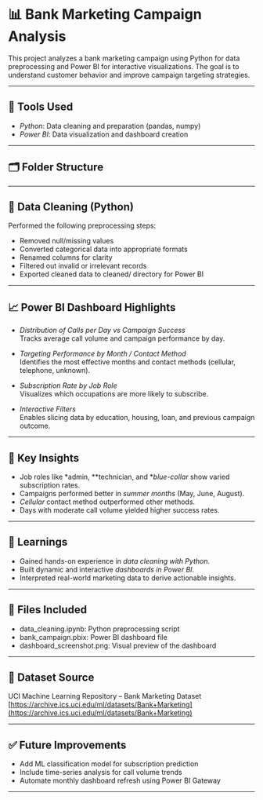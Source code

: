 # 📊 Bank Marketing Campaign Analysis

This project analyzes a bank marketing campaign using Python for data preprocessing and Power BI for interactive visualizations. The goal is to understand customer behavior and improve campaign targeting strategies.

---

## 🧰 Tools Used

- *Python*: Data cleaning and preparation (pandas, numpy)
- *Power BI*: Data visualization and dashboard creation

---

## 🗂 Folder Structure
---

## 🧼 Data Cleaning (Python)

Performed the following preprocessing steps:
- Removed null/missing values
- Converted categorical data into appropriate formats
- Renamed columns for clarity
- Filtered out invalid or irrelevant records
- Exported cleaned data to cleaned/ directory for Power BI

---

## 📈 Power BI Dashboard Highlights

- *Distribution of Calls per Day vs Campaign Success*  
  Tracks average call volume and campaign performance by day.

- *Targeting Performance by Month / Contact Method*  
  Identifies the most effective months and contact methods (cellular, telephone, unknown).

- *Subscription Rate by Job Role*  
  Visualizes which occupations are more likely to subscribe.

- *Interactive Filters*  
  Enables slicing data by education, housing, loan, and previous campaign outcome.

---

## 📌 Key Insights

- Job roles like *admin, **technician, and **blue-collar* show varied subscription rates.
- Campaigns performed better in *summer months* (May, June, August).
- *Cellular* contact method outperformed other methods.
- Days with moderate call volume yielded higher success rates.

---

## 🧠 Learnings

- Gained hands-on experience in *data cleaning with Python*.
- Built dynamic and interactive *dashboards in Power BI*.
- Interpreted real-world marketing data to derive actionable insights.

---

## 📁 Files Included

- data_cleaning.ipynb: Python preprocessing script
- bank_campaign.pbix: Power BI dashboard file
- dashboard_screenshot.png: Visual preview of the dashboard

---

## 🔗 Dataset Source

UCI Machine Learning Repository – Bank Marketing Dataset  
[https://archive.ics.uci.edu/ml/datasets/Bank+Marketing](https://archive.ics.uci.edu/ml/datasets/Bank+Marketing)

---

## ✅ Future Improvements

- Add ML classification model for subscription prediction
- Include time-series analysis for call volume trends
- Automate monthly dashboard refresh using Power BI Gateway

---
